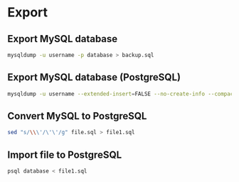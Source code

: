# Export

## Export MySQL database

```sh
mysqldump -u username -p database > backup.sql
```

## Export MySQL database (PostgreSQL)

```sh
mysqldump -u username --extended-insert=FALSE --no-create-info --compact --compatible=postgresql database > file.sql
```

## Convert MySQL to PostgreSQL

```sh
sed "s/\\\'/\'\'/g" file.sql > file1.sql
```

## Import file to PostgreSQL

```sh
psql database < file1.sql
```
